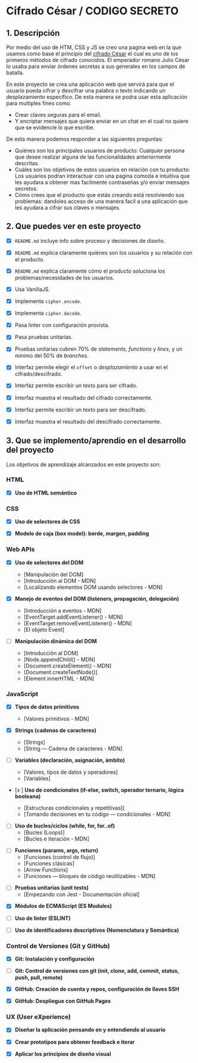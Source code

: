 # Cifrado César / CODIGO SECRETO

## 1. Descripción

Por medio del uso de HTM, CSS y JS se creo una pagina web en la que usamos como base
el principio del [cifrado César](https://en.wikipedia.org/wiki/Caesar_cipher) el cual
es uno de los primeros métodos de cifrado conocidos. El emperador romano Julio
César lo usaba para enviar órdenes secretas a sus generales en los campos de
batalla.

En este proyecto se crea una aplicación web que servirá para que el usuario
pueda cifrar y descifrar una palabra o texto indicando un desplazamiento específico.
De esta manera se podra usar esta aplicación para multiples fines como: 

* Crear claves seguras para el email.
* Y encriptar mensajes que quiera enviar en un chat en el cual no quiere que se evidencie lo que escribe. 

De esta manera podemos responder a las siguientes preguntas: 
* Quiénes son los principales usuarios de producto: Cualquier persona que desee realizar alguna
de las funcionalidades anteriormente descritas. 
* Cuáles son los objetivos de estos usuarios en relación con tu producto: Los usuarios podran interactuar con una pagina 
comoda e intuitiva que les ayudara a obtener mas facilmente contraseñas y/o enviar mensajes secretos. 
* Cómo crees que el producto que estás creando está resolviendo sus problemas: dandoles acceso de una manera facil 
a una aplicación que les ayudara a cifrar sus claves o mensajes. 

## 2. Que puedes ver en este proyecto

* [x] `README.md` incluye info sobre proceso y decisiones de diseño.
* [x] `README.md` explica claramente quiénes son los usuarios y su relación con
  el producto.
* [x] `README.md` explica claramente cómo el producto soluciona los
  problemas/necesidades de los usuarios.
* [x] Usa VanillaJS.
* [x] Implementa `cipher.encode`.
* [x] Implementa `cipher.decode`.
* [x] Pasa linter con configuración provista.
* [x] Pasa pruebas unitarias.
* [x] Pruebas unitarias cubren 70% de _statements_, _functions_ y _lines_, y un
  mínimo del 50% de _branches_.
* [x] Interfaz permite elegir el `offset` o _desplazamiento_ a usar en el
  cifrado/descifrado.
* [x] Interfaz permite escribir un texto para ser cifrado.
* [x] Interfaz muestra el resultado del cifrado correctamente.
* [x] Interfaz permite escribir un texto para ser descifrado.
* [x] Interfaz muestra el resultado del descifrado correctamente.


## 3. Que se implemento/aprendio en el desarrollo del proyecto

Los objetivos de aprendizaje alcanzados en este proyecto son: 

### HTML

- [x] **Uso de HTML semántico**

### CSS

- [x] **Uso de selectores de CSS**

- [x] **Modelo de caja (box model): borde, margen, padding**

### Web APIs

- [x] **Uso de selectores del DOM**

  * [Manipulación del DOM]
  * [Introducción al DOM - MDN]
  * [Localizando elementos DOM usando selectores - MDN]

- [x] **Manejo de eventos del DOM (listeners, propagación, delegación)**

  * [Introducción a eventos - MDN]
  * [EventTarget.addEventListener() - MDN]
  * [EventTarget.removeEventListener() - MDN]
  * [El objeto Event]


- [ ] **Manipulación dinámica del DOM**

  * [Introducción al DOM]
  * [Node.appendChild() - MDN]
  * [Document.createElement() - MDN]
  * [Document.createTextNode()]
  * [Element.innerHTML - MDN]

### JavaScript

- [x] **Tipos de datos primitivos**

   * [Valores primitivos - MDN]

- [x] **Strings (cadenas de caracteres)**

  * [Strings]
  * [String — Cadena de caracteres - MDN]
</p></details>

- [ ] **Variables (declaración, asignación, ámbito)**

  * [Valores, tipos de datos y operadores]
  * [Variables]
</p></details>

- [x ] **Uso de condicionales (if-else, switch, operador ternario, lógica booleana)**

  * [Estructuras condicionales y repetitivas](
  * [Tomando decisiones en tu código — condicionales - MDN]
</p></details>

- [ ] **Uso de bucles/ciclos (while, for, for..of)**
  * [Bucles (Loops)]
  * [Bucles e iteración - MDN]
</p></details>

- [ ] **Funciones (params, args, return)**
  * [Funciones (control de flujo)]
  * [Funciones clásicas]
  * [Arrow Functions]
  * [Funciones — bloques de código reutilizables - MDN]
</p></details>

- [ ] **Pruebas unitarias (unit tests)**
  * [Empezando con Jest - Documentación oficial]
</p></details>

- [x] **Módulos de ECMAScript (ES Modules)**

</p></details>

- [ ] **Uso de linter (ESLINT)**

- [ ] **Uso de identificadores descriptivos (Nomenclatura y Semántica)**

### Control de Versiones (Git y GitHub)

- [x] **Git: Instalación y configuración**

- [ ] **Git: Control de versiones con git (init, clone, add, commit, status, push, pull, remote)**

- [x] **GitHub: Creación de cuenta y repos, configuración de llaves SSH**

- [x] **GitHub: Despliegue con GitHub Pages**

</p></details>

### UX (User eXperience)

- [x] **Diseñar la aplicación pensando en y entendiendo al usuario**

- [x] **Crear prototipos para obtener feedback e iterar**

- [x] **Aplicar los principios de diseño visual**
